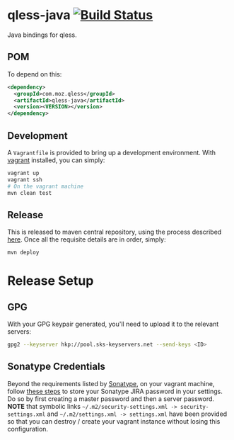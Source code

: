qless-java [![Build Status](https://travis-ci.org/seomoz/qless-java.svg?branch=master)](https://travis-ci.org/seomoz/qless-java)
==========
Java bindings for qless.

POM
---
To depend on this:

```xml
<dependency>
  <groupId>com.moz.qless</groupId>
  <artifactId>qless-java</artifactId>
  <version><VERSION></version>
</dependency>
```

Development
-----------
A `Vagrantfile` is provided to bring up a development environment. With
[vagrant](https://www.vagrantup.com/) installed, you can simply:

```bash
vagrant up
vagrant ssh
# On the vagrant machine
mvn clean test
```

Release
-------
This is released to maven central repository, using the process described
[here](http://central.sonatype.org/pages/ossrh-guide.html). Once all the
requisite details are in order, simply:

```bash
mvn deploy
```

Release Setup
=============
GPG
---
With your GPG keypair generated, you'll need to upload it to the relevant servers:

```bash
gpg2 --keyserver hkp://pool.sks-keyservers.net --send-keys <ID>
```

Sonatype Credentials
--------------------
Beyond the requirements listed by
[Sonatype](http://central.sonatype.org/pages/ossrh-guide.html), on your
vagrant machine, follow
[these steps](http://maven.apache.org/guides/mini/guide-encryption.html)
to store your Sonatype JIRA password in your settings. Do so by first
creating a master password and then a server password. __NOTE__ that symbolic
links `~/.m2/security-settings.xml -> security-settings.xml` and
`~/.m2/settings.xml -> settings.xml` have been provided so that you can
destroy / create your vagrant instance without losing this configuration.
